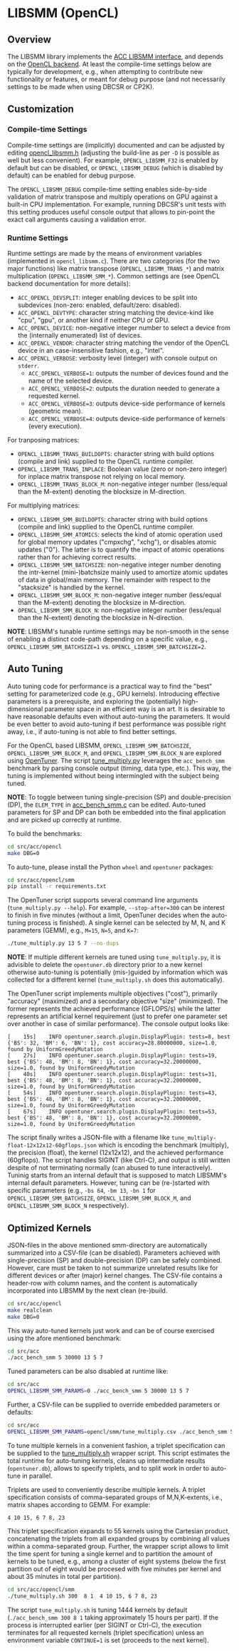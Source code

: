 # LIBSMM (OpenCL)

## Overview

The LIBSMM library implements the [ACC LIBSMM interface](https://github.com/cp2k/dbcsr/blob/develop/src/acc/acc_libsmm.h), and depends on the [OpenCL backend](https://github.com/cp2k/dbcsr/blob/develop/src/acc/opencl/README.md). At least the compile-time settings below are typically for development, e.g., when attempting to contribute new functionality or features, or meant for debug purpose (and not necessarily settings to be made when using DBCSR or CP2K).

## Customization

### Compile-time Settings

Compile-time settings are (implicitly) documented and can be adjusted by editing [opencl_libsmm.h](https://github.com/cp2k/dbcsr/blob/develop/src/acc/opencl/smm/opencl_libsmm.h) (adjusting the build-line as per `-D` is possible as well but less convenient). For example, `OPENCL_LIBSMM_F32` is enabled by default but can be disabled, or `OPENCL_LIBSMM_DEBUG` (which is disabled by default) can be enabled for debug purpose.

The `OPENCL_LIBSMM_DEBUG` compile-time setting enables side-by-side validation of matrix transpose and multiply operations on GPU against a built-in CPU implementation. For example, running DBCSR's unit tests with this setting produces useful console output that allows to pin-point the exact call arguments causing a validation error.

### Runtime Settings

Runtime settings are made by the means of environment variables (implemented in `opencl_libsmm.c`). There are two categories (for the two major functions) like matrix transpose (`OPENCL_LIBSMM_TRANS_*`) and matrix multiplication (`OPENCL_LIBSMM_SMM_*`). Common settings are (see OpenCL backend documentation for more details):

* `ACC_OPENCL_DEVSPLIT`: integer enabling devices to be split into subdevices (non-zero: enabled, default/zero: disabled).
* `ACC_OPENCL_DEVTYPE`: character string matching the device-kind like "cpu", "gpu", or another kind if neither CPU or GPU.
* `ACC_OPENCL_DEVICE`: non-negative integer number to select a device from the (internally enumerated) list of devices.
* `ACC_OPENCL_VENDOR`: character string matching the vendor of the OpenCL device in an case-insensitive fashion, e.g., "intel".
* `ACC_OPENCL_VERBOSE`: verbosity level (integer) with console output on `stderr`.
    * `ACC_OPENCL_VERBOSE=1`: outputs the number of devices found and the name of the selected device.
    * `ACC_OPENCL_VERBOSE=2`: outputs the duration needed to generate a requested kernel.
    * `ACC_OPENCL_VERBOSE=3`: outputs device-side performance of kernels (geometric mean).
    * `ACC_OPENCL_VERBOSE=4`: outputs device-side performance of kernels (every execution).

For tranposing matrices:

* `OPENCL_LIBSMM_TRANS_BUILDOPTS`: character string with build options (compile and link) supplied to the OpenCL runtime compiler.
* `OPENCL_LIBSMM_TRANS_INPLACE`: Boolean value (zero or non-zero integer) for inplace matrix transpose not relying on local memory.
* `OPENCL_LIBSMM_TRANS_BLOCK_M`: non-negative integer number (less/equal than the M-extent) denoting the blocksize in M-direction.

For multiplying matrices:

* `OPENCL_LIBSMM_SMM_BUILDOPTS`: character string with build options (compile and link) supplied to the OpenCL runtime compiler.
* `OPENCL_LIBSMM_SMM_ATOMICS`: selects the kind of atomic operation used for global memory updates ("cmpxchg", "xchg"), or disables atomic updates ("0"). The latter is to quantify the impact of atomic operations rather than for achieving correct results.
* `OPENCL_LIBSMM_SMM_BATCHSIZE`: non-negative integer number denoting the intr-kernel (mini-)batchsize mainly used to amortize atomic updates of data in global/main memory. The remainder with respect to the "stacksize" is handled by the kernel.
* `OPENCL_LIBSMM_SMM_BLOCK_M`: non-negative integer number (less/equal than the M-extent) denoting the blocksize in M-direction.
* `OPENCL_LIBSMM_SMM_BLOCK_N`: non-negative integer number (less/equal than the N-extent) denoting the blocksize in N-direction.

**NOTE**: LIBSMM's tunable runtime settings may be non-smooth in the sense of enabling a distinct code-path depending on a specific value, e.g., `OPENCL_LIBSMM_SMM_BATCHSIZE=1` vs. `OPENCL_LIBSMM_SMM_BATCHSIZE=2`.

## Auto Tuning

Auto tuning code for performance is a practical way to find the "best" setting for parameterized code (e.g., GPU kernels). Introducing effective parameters is a prerequisite, and exploring the (potentially) high-dimensional parameter space in an efficient way is an art. It is desirable to have reasonable defaults even without auto-tuning the parameters. It would be even better to avoid auto-tuning if best performance was possible right away, i.e., if auto-tuning is not able to find better settings.

For the OpenCL based LIBSMM, `OPENCL_LIBSMM_SMM_BATCHSIZE`, `OPENCL_LIBSMM_SMM_BLOCK_M`, and `OPENCL_LIBSMM_SMM_BLOCK_N` are explored using [OpenTuner](http://opentuner.org/). The script [tune_multiply.py](https://github.com/cp2k/dbcsr/blob/develop/src/acc/opencl/smm/tune_multiply.py) leverages the `acc_bench_smm` benchmark by parsing console output (timing, data type, etc.). This way, the tuning is implemented without being intermingled with the subject being tuned.

**NOTE**: To toggle between tuning single-precision (SP) and double-precision (DP), the `ELEM_TYPE` in [acc_bench_smm.c](https://github.com/cp2k/dbcsr/blob/develop/src/acc/acc_bench_smm.c#L22) can be edited. Auto-tuned parameters for SP and DP can both be embedded into the final application and are picked up correctly at runtime.

To build the benchmarks:

```bash
cd src/acc/opencl
make DBG=0
```

To auto-tune, please install the Python `wheel` and `opentuner` packages:

```bash
cd src/acc/opencl/smm
pip install -r requirements.txt
```

The OpenTuner script supports several command line arguments (`tune_multiply.py --help`). For example, `--stop-after=300` can be interest to finish in five minutes (without a limit, OpenTuner decides when the auto-tuning process is finished). A single kernel can be selected by M, N, and K parameters (GEMM), e.g., `M=15`, `N=5`, and `K=7`:

```bash
./tune_multiply.py 13 5 7 --no-dups
```

**NOTE**: If multiple different kernels are tuned using `tune_multiply.py`, it is advisible to delete the `opentuner.db` directory prior to a new kernel otherwise auto-tuning is potentially (mis-)guided by information which was collected for a different kernel (`tune_multiply.sh` does this automatically).

The OpenTuner script implements multiple objectives ("cost"), primarily "accuracy" (maximized) and a secondary objective "size" (minimized). The former represents the achieved performance (GFLOPS/s) while the latter represents an artificial kernel requirement (just to prefer one parameter set over another in case of similar performance). The console output looks like:

```text
[    15s]    INFO opentuner.search.plugin.DisplayPlugin: tests=8, best {'BS': 32, 'BM': 6, 'BN': 1}, cost accuracy=28.80000000, size=1.0, found by UniformGreedyMutation
[    27s]    INFO opentuner.search.plugin.DisplayPlugin: tests=19, best {'BS': 48, 'BM': 8, 'BN': 1}, cost accuracy=32.20000000, size=1.0, found by UniformGreedyMutation
[    40s]    INFO opentuner.search.plugin.DisplayPlugin: tests=31, best {'BS': 48, 'BM': 8, 'BN': 1}, cost accuracy=32.20000000, size=1.0, found by UniformGreedyMutation
[    54s]    INFO opentuner.search.plugin.DisplayPlugin: tests=43, best {'BS': 48, 'BM': 8, 'BN': 1}, cost accuracy=32.20000000, size=1.0, found by UniformGreedyMutation
[    67s]    INFO opentuner.search.plugin.DisplayPlugin: tests=53, best {'BS': 48, 'BM': 8, 'BN': 1}, cost accuracy=32.20000000, size=1.0, found by UniformGreedyMutation
```

The script finally writes a JSON-file with a filename like `tune_multiply-float-12x12x12-60gflops.json` which is encoding the benchmark (multiply), the precision (float), the kernel (12x12x12), and the achieved performance (60gflops). The script handles SIGINT (like Ctrl-C), and output is still written despite of not terminating normally (can abused to tune interactively). Tuninig starts from an internal default that is supposed to match LIBSMM's internal default parameters. However, tuning can be (re-)started with specific parameters (e.g., `-bs 64`, `-bm 13`, `-bn 1` for `OPENCL_LIBSMM_SMM_BATCHSIZE`, `OPENCL_LIBSMM_SMM_BLOCK_M`, and `OPENCL_LIBSMM_SMM_BLOCK_N` respectively).

## Optimized Kernels

JSON-files in the above mentioned smm-directory are automatically summarized into a CSV-file (can be disabled). Parameters achieved with single-precision (SP) and double-precision (DP) can be safely combined. However, care must be taken to not summarize unrelated results like for different devices or after (major) kernel changes. The CSV-file contains a header-row with column names, and the content is automatically incorporated into LIBSMM by the next clean (re-)build.

```bash
cd src/acc/opencl
make realclean
make DBG=0
```

This way auto-tuned kernels just work and can be of course exercised using the afore mentioned benchmark:

```bash
cd src/acc
./acc_bench_smm 5 30000 13 5 7
```

Tuned parameters can be also disabled at runtime like:

```bash
cd src/acc
OPENCL_LIBSMM_SMM_PARAMS=0 ./acc_bench_smm 5 30000 13 5 7
```

Further, a CSV-file can be supplied to override embedded parameters or defaults:

```bash
cd src/acc
OPENCL_LIBSMM_SMM_PARAMS=opencl/smm/tune_multiply.csv ./acc_bench_smm 5 30000 13 5 7
```

To tune multiple kernels in a convenient fashion, a triplet specification can be supplied to the [tune_multiply.sh](https://github.com/cp2k/dbcsr/blob/develop/src/acc/opencl/smm/tune_multiply.sh) wrapper script. This script estimates the total runtime for auto-tuning kernels, cleans up intermediate results (`opentuner.db`), allows to specify triplets, and to split work in order to auto-tune in parallel.

Triplets are used to conveniently describe multiple kernels. A triplet specification consists of comma-separated groups of M,N,K-extents, i.e., matrix shapes according to GEMM. For example:

```text
4 10 15, 6 7 8, 23
```

This triplet specification expands to 55 kernels using the Cartesian product, concatenating the triplets from all expanded groups by combining all values within a comma-separated group. Further, the wrapper script allows to limit the time spent for tuning a single kernel and to partition the amount of kernels to be tuned, e.g., among a cluster of eight systems (below the first partition out of eight would be procesed with five minutes per kernel and about 35 minutes in total per partition).

```bash
cd src/acc/opencl/smm
./tune_multiply.sh 300  8 1  4 10 15, 6 7 8, 23
```

The script `tune_multiply.sh` is tuning 1444 kernels by default (`./acc_bench_smm 300 8 1` taking approximately 15 hours per part). If the process is interrupted earlier (per SIGINT or Ctrl-C), the execution terminates for all requested kernels (triplet specification) unless an environment variable `CONTINUE=1` is set (proceeds to the next kernel).
